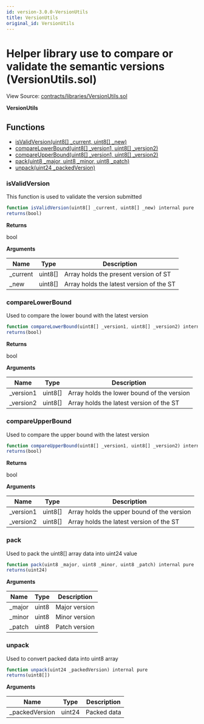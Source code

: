 ```yaml
---
id: version-3.0.0-VersionUtils
title: VersionUtils
original_id: VersionUtils
---
```


# Helper library use to compare or validate the semantic versions (VersionUtils.sol)

View Source: [contracts/libraries/VersionUtils.sol](../../contracts/libraries/VersionUtils.sol)

**VersionUtils**

## Functions

- [isValidVersion(uint8[] _current, uint8[] _new)](#isvalidversion)
- [compareLowerBound(uint8[] _version1, uint8[] _version2)](#comparelowerbound)
- [compareUpperBound(uint8[] _version1, uint8[] _version2)](#compareupperbound)
- [pack(uint8 _major, uint8 _minor, uint8 _patch)](#pack)
- [unpack(uint24 _packedVersion)](#unpack)

### isValidVersion

This function is used to validate the version submitted

```js
function isValidVersion(uint8[] _current, uint8[] _new) internal pure
returns(bool)
```

**Returns**

bool

**Arguments**

| Name        | Type           | Description  |
| ------------- |------------- | -----|
| _current | uint8[] | Array holds the present version of ST | 
| _new | uint8[] | Array holds the latest version of the ST | 

### compareLowerBound

Used to compare the lower bound with the latest version

```js
function compareLowerBound(uint8[] _version1, uint8[] _version2) internal pure
returns(bool)
```

**Returns**

bool

**Arguments**

| Name        | Type           | Description  |
| ------------- |------------- | -----|
| _version1 | uint8[] | Array holds the lower bound of the version | 
| _version2 | uint8[] | Array holds the latest version of the ST | 

### compareUpperBound

Used to compare the upper bound with the latest version

```js
function compareUpperBound(uint8[] _version1, uint8[] _version2) internal pure
returns(bool)
```

**Returns**

bool

**Arguments**

| Name        | Type           | Description  |
| ------------- |------------- | -----|
| _version1 | uint8[] | Array holds the upper bound of the version | 
| _version2 | uint8[] | Array holds the latest version of the ST | 

### pack

Used to pack the uint8[] array data into uint24 value

```js
function pack(uint8 _major, uint8 _minor, uint8 _patch) internal pure
returns(uint24)
```

**Arguments**

| Name        | Type           | Description  |
| ------------- |------------- | -----|
| _major | uint8 | Major version | 
| _minor | uint8 | Minor version | 
| _patch | uint8 | Patch version | 

### unpack

Used to convert packed data into uint8 array

```js
function unpack(uint24 _packedVersion) internal pure
returns(uint8[])
```

**Arguments**

| Name        | Type           | Description  |
| ------------- |------------- | -----|
| _packedVersion | uint24 | Packed data | 

